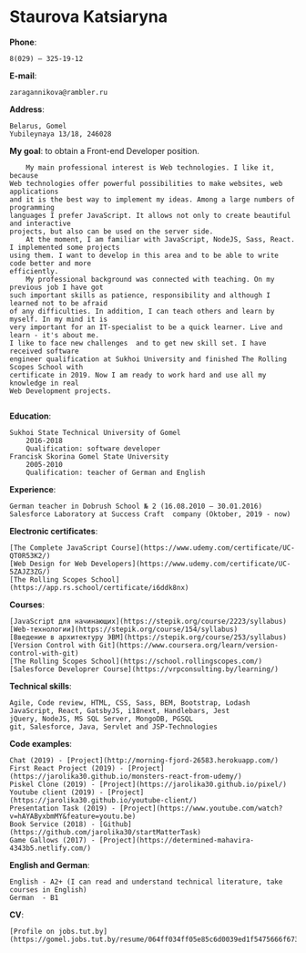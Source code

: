 # Staurova Katsiaryna  

**Phone**: 
    
    8(029) – 325-19-12 

**E-mail**: 

    zaragannikova@rambler.ru 

**Address**: 

    Belarus, Gomel  
	Yubileynaya 13/18, 246028  
			 
**My goal**: to obtain a Front-end Developer position.  
```
	My main professional interest is Web technologies. I like it, because
Web technologies offer powerful possibilities to make websites, web applications
and it is the best way to implement my ideas. Among a large numbers of programming  
languages I prefer JavaScript. It allows not only to create beautiful and interactive 
projects, but also can be used on the server side.
	At the moment, I am familiar with JavaScript, NodeJS, Sass, React. I implemented some projects 
using them. I want to develop in this area and to be able to write code better and more  
efficiently.
	My professional background was connected with teaching. On my previous job I have got 
such important skills as patience, responsibility and although I learned not to be afraid 
of any difficulties. In addition, I can teach others and learn by myself. In my mind it is 
very important for an IT-specialist to be a quick learner. Live and learn - it's about me. 
I like to face new challenges  and to get new skill set. I have received software
engineer qualification at Sukhoi University and finished The Rolling Scopes School with
certificate in 2019. Now I am ready to work hard and use all my knowledge in real 
Web Development projects.
 
```
**Education**:

    Sukhoi State Technical University of Gomel  
        2016-2018  
        Qualification: software developer  
    Francisk Skorina Gomel State University  
        2005-2010  
        Qualification: teacher of German and English  
			
				   
**Experience**:  

    German teacher in Dobrush School № 2 (16.08.2010 – 30.01.2016)
    Salesforce Laboratory at Success Craft  company (Oktober, 2019 - now)
		
**Electronic certificates**:

    [The Complete JavaScript Course](https://www.udemy.com/certificate/UC-QT0R53K2/)
    [Web Design for Web Developers](https://www.udemy.com/certificate/UC-5ZAJZ3ZG/)
    [The Rolling Scopes School](https://app.rs.school/certificate/i6ddk8nx)

**Courses**:

    [JavaScript для начинающих](https://stepik.org/course/2223/syllabus)
    [Web-технологии](https://stepik.org/course/154/syllabus)
    [Введение в архитектуру ЭВМ](https://stepik.org/course/253/syllabus)
    [Version Control with Git](https://www.coursera.org/learn/version-control-with-git)
    [The Rolling Scopes School](https://school.rollingscopes.com/)
    [Salesforce Developrer Course](https://vrpconsulting.by/learning/)

**Technical skills**:   

    Agile, Code review, HTML, CSS, Sass, BEM, Bootstrap, Lodash 
    JavaScript, React, GatsbyJS, i18next, Handlebars, Jest  
    jQuery, NodeJS, MS SQL Server, MongoDB, PGSQL
    git, Salesforce, Java, Servlet and JSP-Technologies  

**Сode examples**:

    Chat (2019) - [Project](http://morning-fjord-26583.herokuapp.com/)
    First React Project (2019) - [Project](https://jarolika30.github.io/monsters-react-from-udemy/)
    Piskel Clone (2019) - [Project](https://jarolika30.github.io/pixel/)
    Youtube client (2019) - [Project](https://jarolika30.github.io/youtube-client/)
    Presentation Task (2019) - [Project](https://www.youtube.com/watch?v=hAYAByxbmMY&feature=youtu.be)
    Book Service (2018) - [Github](https://github.com/jarolika30/startMatterTask)
    Game Gallows (2017) - [Project](https://determined-mahavira-4343b5.netlify.com/)
 
**English and German**: 

    English - A2+ (I can read and understand technical literature, take courses in English)
    German  - B1

**CV**:

    [Profile on jobs.tut.by](https://gomel.jobs.tut.by/resume/064ff034ff05e85c6d0039ed1f5475666f6738)
